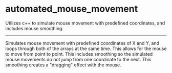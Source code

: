 # automated_mouse_movement
Utilizes c++ to simulate mouse movement with predefined coordinates, and includes mouse smoothing.
__________________________________________________________________________________________________
Simulates mouse movement with predefined coordinates of X and Y, and loops through both of the arrays at the same time.
This allows for the mouse to move from point to point.
This includes smoothing so the simulated mouse movements do not jump from one coordinate to the next. 
This smoothing creates a "dragging" effect with the mouse.
